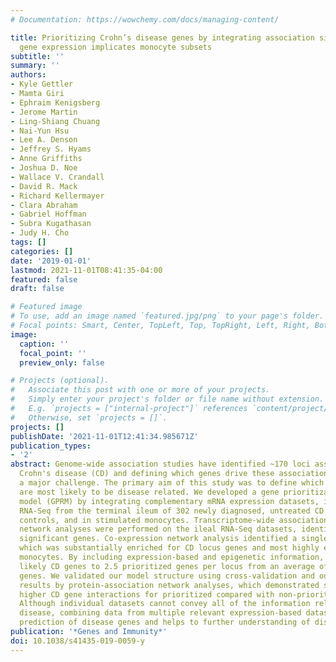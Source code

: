 ```yaml
---
# Documentation: https://wowchemy.com/docs/managing-content/

title: Prioritizing Crohn’s disease genes by integrating association signals with
  gene expression implicates monocyte subsets
subtitle: ''
summary: ''
authors:
- Kyle Gettler
- Mamta Giri
- Ephraim Kenigsberg
- Jerome Martin
- Ling-Shiang Chuang
- Nai-Yun Hsu
- Lee A. Denson
- Jeffrey S. Hyams
- Anne Griffiths
- Joshua D. Noe
- Wallace V. Crandall
- David R. Mack
- Richard Kellermayer
- Clara Abraham
- Gabriel Hoffman
- Subra Kugathasan
- Judy H. Cho
tags: []
categories: []
date: '2019-01-01'
lastmod: 2021-11-01T08:41:35-04:00
featured: false
draft: false

# Featured image
# To use, add an image named `featured.jpg/png` to your page's folder.
# Focal points: Smart, Center, TopLeft, Top, TopRight, Left, Right, BottomLeft, Bottom, BottomRight.
image:
  caption: ''
  focal_point: ''
  preview_only: false

# Projects (optional).
#   Associate this post with one or more of your projects.
#   Simply enter your project's folder or file name without extension.
#   E.g. `projects = ["internal-project"]` references `content/project/deep-learning/index.md`.
#   Otherwise, set `projects = []`.
projects: []
publishDate: '2021-11-01T12:41:34.985671Z'
publication_types:
- '2'
abstract: Genome-wide association studies have identified ~170 loci associated with
  Crohn's disease (CD) and defining which genes drive these association signals is
  a major challenge. The primary aim of this study was to define which CD locus genes
  are most likely to be disease related. We developed a gene prioritization regression
  model (GPRM) by integrating complementary mRNA expression datasets, including bulk
  RNA-Seq from the terminal ileum of 302 newly diagnosed, untreated CD patients and
  controls, and in stimulated monocytes. Transcriptome-wide association and co-expression
  network analyses were performed on the ileal RNA-Seq datasets, identifying 40 genome-wide
  significant genes. Co-expression network analysis identified a single gene module,
  which was substantially enriched for CD locus genes and most highly expressed in
  monocytes. By including expression-based and epigenetic information, we refined
  likely CD genes to 2.5 prioritized genes per locus from an average of 7.8 total
  genes. We validated our model structure using cross-validation and our prioritization
  results by protein-association network analyses, which demonstrated significantly
  higher CD gene interactions for prioritized compared with non-prioritized genes.
  Although individual datasets cannot convey all of the information relevant to a
  disease, combining data from multiple relevant expression-based datasets improves
  prediction of disease genes and helps to further understanding of disease pathogenesis.
publication: '*Genes and Immunity*'
doi: 10.1038/s41435-019-0059-y
---
```

